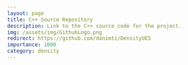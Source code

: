 ```yaml
---
layout: page
title: C++ Source Repository
description: Link to the C++ source code for the project.
img: /assets/img/GithubLogo.png
redirect: https://github.com/danimtz/DensityUE5
importance: 1000
category: density
---
```

